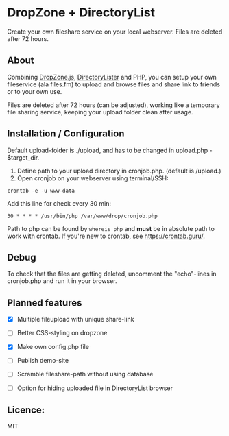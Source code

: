 # DropZone + DirectoryList
Create your own fileshare service on your local webserver. Files are deleted after 72 hours.


## About
Combining [DropZone.js](https://github.com/enyo/dropzone), [DirectoryLister](https://github.com/DirectoryLister/DirectoryLister) and PHP, you can setup your own fileservice (ala files.fm) to upload and browse files and share link to friends or to your own use.

Files are deleted after 72 hours (can be adjusted), working like a temporary file sharing service, keeping your upload folder clean after usage.


## Installation / Configuration

Default upload-folder is ./upload, and has to be changed in upload.php - $target_dir.

1. Define path to your upload directory in cronjob.php. (default is /upload.)
2. Open cronjob on your webserver using terminal/SSH:

```
crontab -e -u www-data
```

Add this line for check every 30 min:
```
30 * * * * /usr/bin/php /var/www/drop/cronjob.php
```

Path to php can be found by ```whereis php``` and **must** be in absolute path to work with crontab. If you're new to crontab, see https://crontab.guru/.



## Debug
To check that the files are getting deleted, uncomment the "echo"-lines in cronjob.php and run it in your browser.



## Planned features
- [X] Multiple fileupload with unique share-link
- [ ] Better CSS-styling on dropzone
- [X] Make own config.php file
- [ ] Publish demo-site
- [ ] Scramble fileshare-path without using database
- [ ] Option for hiding uploaded file in DirectoryList browser



## Licence:
MIT
